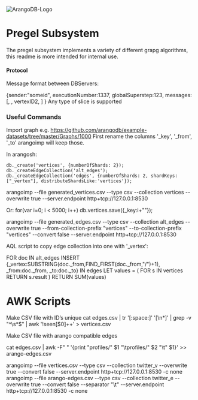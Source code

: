 ![ArangoDB-Logo](https://docs.arangodb.com/assets/arangodb_logo_2016_inverted.png)

Pregel Subsystem
========

The pregel subsystem implements a variety of different grapg algorithms, 
this readme is more intended for internal use.

#### Protocol

Message format between DBServers:



{sender:"someid", 
executionNumber:1337, 
globalSuperstep:123, 
messages: [<vertexID1>, <slice1>, vertexID2, <slice2>]
}
Any type of slice is supported


### Useful Commands

Import graph e.g. https://github.com/arangodb/example-datasets/tree/master/Graphs/1000
First rename the columns '_key', '_from', '_to' arangoimp will keep those.

In arangosh:

    db._create('vertices', {numberOfShards: 2});
    db._createEdgeCollection('alt_edges');
    db._createEdgeCollection('edges', {numberOfShards: 2, shardKeys:["_vertex"], distributeShardsLike:'vertices'});

arangoimp --file generated_vertices.csv --type csv --collection vertices --overwrite true --server.endpoint http+tcp://127.0.0.1:8530

Or:
for(var i=0; i < 5000; i++) db.vertices.save({_key:i+""});

arangoimp --file generated_edges.csv --type csv --collection alt_edges --overwrite true --from-collection-prefix "vertices" --to-collection-prefix "vertices" --convert false  --server.endpoint http+tcp://127.0.0.1:8530



AQL script to copy edge collection into one with '_vertex':

FOR doc IN alt_edges
INSERT {_vertex:SUBSTRING(doc._from,FIND_FIRST(doc._from,"/")+1), 
_from:doc._from,
_to:doc._to} IN edges
  LET values = (
     FOR s IN vertices
      RETURN s.result
  )
  RETURN SUM(values)


# AWK Scripts

Make CSV file with ID’s unique
cat edges.csv | tr '[:space:]' '[\n*]' | grep -v "^\s*$" | awk '!seen[$0]++' > vertices.csv

Make CSV file with arango compatible edges

cat edges.csv | awk -F" " '{print "profiles/" $1 "\tprofiles/" $2 "\t" $1}' >> arango-edges.csv


arangoimp --file vertices.csv --type csv --collection twitter_v --overwrite true --convert false --server.endpoint http+tcp://127.0.0.1:8530  -c none
arangoimp --file arango-edges.csv --type csv --collection twitter_e --overwrite true --convert false --separator "\t" --server.endpoint http+tcp://127.0.0.1:8530  -c none
